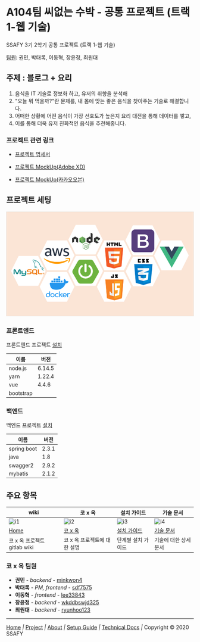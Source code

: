 # A104팀 씨없는 수박 - 공통 프로젝트 (트랙 1-웹 기술)

SSAFY 3기 2학기 공통 프로젝트 (트랙 1-웹 기술)

[팀원](#팀원): 권민, 박태록, 이동혁, 장윤정, 최원대

## 주제 : 블로그 + 요리
1. 음식을 IT 기술로 정보화 하고, 유저의 취향을 분석해
2. "오늘 뭐 먹을까?"란 문제를, 내 몸에 맞는 좋은 음식을 찾아주는 기술로 해결합니다.
3. 어떠한 상황에 어떤 음식이 가장 선호도가 높은지 요리 대전을 통해 데이터를 쌓고,
4. 이를 통해 더욱 유저 친화적인 음식을 추천해줍니다.

### 프로젝트 관련 링크

* [프로젝트 명세서](https://docs.google.com/spreadsheets/d/1yYckXZ3XjaSQNNAyH2LwVpScy0xvuOw33CdOOm-ju_Q/edit?usp=sharing)  
  
* [프로젝트 MockUp(Adobe XD)](https://xd.adobe.com/view/791bb88c-be0c-4475-b77d-4d5113cbb5f1-2c48/)

* [프로젝트 MockUp(카카오오븐)](https://ovenapp.io/project/GI426sr7JIpBpEdeMTR3nkLuQxO5qo9q#60EyS)  
  

## 프로젝트 세팅

![프로젝트 기술 스택](assets/web_stack.png)

### 프론트엔드
  
프론트엔드 프로젝트 [설치](frontend/README.md)  
  
|이름|버전|
|-|-|
|node.js|6.14.5|
|yarn|1.22.4|
|vue|4.4.6|
|bootstrap||

### 백엔드

백엔드 프로젝트 [설치](https://code.visualstudio.com/docs/java/java-spring-boot)
  
|이름|버전|
|-|-|
|spring boot|2.3.1|
|java|1.8|
|swagger2|2.9.2|
|mybatis|2.1.2|

## 주요 항목
|wiki|코 x 옥|설치 가이드|기술 문서|
|-|-|-|-|
|![i1][wiki-image]|![i2][help-image]|![i3][setup-image]|![i4][techdocs-image]|
|[Home][home]|[코 x 옥][about]|[설치 가이드][setupdocs]|[기술 문서][techdocs]|
|코 x 옥 프로젝트 gitlab wiki|코 x 옥 프로젝트에 대한 설명|단계별 설치 가이드|기술에 대한 상세 문서|

### 코 x 옥 팀원
* **권민** - *backend* - [minkwon4](https://lab.ssafy.com/minkwon4)
* **박태록** - *PM, frontend* - [sdf7575](https://lab.ssafy.com/sdf7575)
* **이동혁** - *frontend* - [lee33843](https://lab.ssafy.com/lee33843)
* **장윤정** - *backend* - [wkddbswjd325](https://lab.ssafy.com/wkddbswjd325)
* **최원대** - *backend* - [ryunhoo123](https://lab.ssafy.com/ryunhoo123)

---

[Home][home] _|_ [Project][project] _|_ [About][about] _|_ [Setup Guide][setupdocs] _|_ [Technical Docs][techdocs] _|_ Copyright © 2020 SSAFY

[home]: https://lab.ssafy.com/s03-webmobile1-sub3/s03p13a104/wikis/Home
[project]: https://lab.ssafy.com/s03-webmobile1-sub3/s03p13a104
[about]: https://lab.ssafy.com/s03-webmobile1-sub3/s03p13a104/wikis/coxok-overview
[setupdocs]: https://lab.ssafy.com/s03-webmobile1-sub3/s03p13a104/wikis/Setting-up-coxok
[techdocs]: https://lab.ssafy.com/s03-webmobile1-sub3/s03p13a104/wikis/technical-documentation

[techdocs-image]: https://lab.ssafy.com/s03-webmobile1-sub3/s03p13a104/raw/master/assets/database.png
[setup-image]: https://lab.ssafy.com/s03-webmobile1-sub3/s03p13a104/raw/master/assets/tools.png
[help-image]: https://lab.ssafy.com/s03-webmobile1-sub3/s03p13a104/raw/master/assets/help.png
[wiki-image]: https://lab.ssafy.com/s03-webmobile1-sub3/s03p13a104/raw/master/assets/wiki.png
